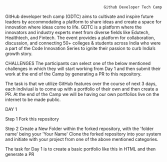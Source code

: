                                                 Github Developer Tech Camp
                                                
GitHub developer tech camp (GDTC) aims to cultivate and inspire future leaders by accommodating a platform to share ideas and create a space for innovation where ideas come to life. GDTC is a platform where the innovators and industry experts meet from diverse fields like Edutech, Healthtech, and Fintech. The event provides a platform for collaboration, discussion, and connecting 50+ colleges & students across India who were a part of the Code Innovation Series to ignite their passion to curb India’s growth story.

CHALLENGES
The participants can select one of the below mentioned challenges in which they will start working from Day 1 and then submit their work at the end of the Camp by generating a PR to this repository.

The task is that we utilize GitHub features over the course of next 3 days, each indiviual is to come up with a portfolio of their own and then create a PR. At the end of the Camp we will be having our own portfolios live on the internet to be made public.

DAY 1

Step 1
Fork this repository

Step 2
Create a New Folder within the forked repository, with the 'folder name' being your 'Your Name'
Clone the forked repository into your system and initiate with your project from one of the above mentioned categories.

The task for Day 1 is to create a basic portfolio like this in HTML and then generate a PR
